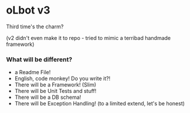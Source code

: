 # oLbot v3

Third time's the charm?

(v2 didn't even make it to repo - tried to mimic a terribad handmade framework)

### What will be different?

- a Readme File!
- English, code monkey! Do you write it?!
- There will be a Framework! (Slim)
- There will be Unit Tests and stuff!
- There will be a DB schema!
- There will be Exception Handling! (to a limited extend, let's be honest)